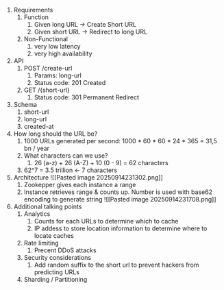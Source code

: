 1. Requirements
	1. Function
		1. Given long URL -> Create Short URL
		2. Given short URL -> Redirect to long URL
	2. Non-Functional
		1. very low latency
		2. very high availability
2. API
	1. POST /create-url
		1. Params: long-url
		2. Status code: 201 Created
	2. GET /{short-url}
		1. Status code: 301 Permanent Redirect
3. Schema
	1. short-url
	2. long-url
	3. created-at
4. How long should the URL be?
	1. 1000 URLs generated per second: 1000 * 60 * 60 * 24 * 365 = 31,5 bn / year
	2. What characters can we use?
		1. 26 (a-z) + 26 (A-Z) + 10 (0 - 9) = 62 characters
	3. 62^7 = 3.5 trillion <- 7 characters
5. Architecture
   ![[Pasted image 20250914231302.png]]
	1. Zookepper gives each instance a range
	2. Instance retrieves range & counts up. Number is used with base62 encoding to generate string
	![[Pasted image 20250914231708.png]]
6. Additional talking points
	1. Analytics
		1. Counts for each URLs to determine which to cache
		2. IP addess to store location information to determine where to locate caches
	2. Rate limiting
		1. Precent DDoS attacks
	3. Security considerations
		1. Add random suffix to the short url to prevent hackers from predicting URLs
	4. Sharding / Partitioning